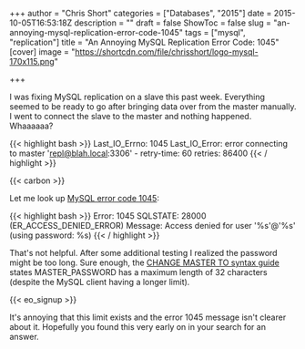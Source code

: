 +++
author = "Chris Short"
categories = ["Databases", "2015"]
date = 2015-10-05T16:53:18Z
description = ""
draft = false
ShowToc = false
slug = "an-annoying-mysql-replication-error-code-1045"
tags = ["mysql", "replication"]
title = "An Annoying MySQL Replication Error Code: 1045"
[cover]
image = "https://shortcdn.com/file/chrisshort/logo-mysql-170x115.png"

+++

I was fixing MySQL replication on a slave this past week. Everything seemed to be ready to go after bringing data over from the master manually. I went to connect the slave to the master and nothing happened.  Whaaaaaa?

{{< highlight bash >}}
Last_IO_Errno: 1045
Last_IO_Error: error connecting to master 'repl@blah.local:3306' - retry-time: 60 retries: 86400
{{< / highlight >}}

{{< carbon >}}

Let me look up [MySQL error code 1045](https://web.archive.org/web/20161118213427/https://dev.mysql.com/doc/refman/5.6/en/error-messages-server.html#error_er_access_denied_error):

{{< highlight bash >}}
Error: 1045 SQLSTATE: 28000 (ER_ACCESS_DENIED_ERROR)
    Message: Access denied for user '%s'@'%s' (using password: %s)
{{< / highlight >}}

That's not helpful. After some additional testing I realized the password might be too long. Sure enough, the [CHANGE MASTER TO syntax guide](https://dev.mysql.com/doc/refman/5.6/en/change-master-to.html) states MASTER_PASSWORD has a maximum length of 32 characters (despite the MySQL client having a longer limit).

{{< eo_signup >}}

It's annoying that this limit exists and the error 1045 message isn't clearer about it. Hopefully you found this very early on in your search for an answer.
